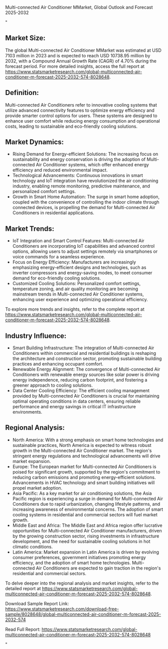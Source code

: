Multi-connected Air Conditioner MMarket, Global Outlook and Forecast 2025-2032 

"<h2>Market Size:</h2>
<p>The global Multi-connected Air Conditioner MMarket was estimated at USD 7103 million in 2023 and is expected to reach USD 10738.95 million by 2032, with a Compound Annual Growth Rate (CAGR) of 4.70% during the forecast period. For more detailed insights, access the full report at <a href='https://www.statsmarketresearch.com/global-multiconnected-air-conditioner-m-forecast-2025-2032-574-8028648'>https://www.statsmarketresearch.com/global-multiconnected-air-conditioner-m-forecast-2025-2032-574-8028648</a>.</p>

<h2>Definition:</h2>
<p>Multi-connected Air Conditioners refer to innovative cooling systems that utilize advanced connectivity features to optimize energy efficiency and provide smarter control options for users. These systems are designed to enhance user comfort while reducing energy consumption and operational costs, leading to sustainable and eco-friendly cooling solutions.</p>

<h2>Market Dynamics:</h2>
<ul>
  <li>Rising Demand for Energy-efficient Solutions: The increasing focus on sustainability and energy conservation is driving the adoption of Multi-connected Air Conditioner systems, which offer enhanced energy efficiency and reduced environmental impact.</li>
  
  <li>Technological Advancements: Continuous innovations in smart technology and IoT integration have revolutionized the air conditioning industry, enabling remote monitoring, predictive maintenance, and personalized comfort settings.</li>
  
  <li>Growth in Smart Home Automation: The surge in smart home adoption, coupled with the convenience of controlling the indoor climate through connected devices, is propelling the demand for Multi-connected Air Conditioners in residential applications.</li>
</ul>

<h2>Market Trends:</h2>
<ul>
  <li>IoT Integration and Smart Control Features: Multi-connected Air Conditioners are incorporating IoT capabilities and advanced control options, allowing users to adjust settings remotely via smartphones or voice commands for a seamless experience.</li>
  
  <li>Focus on Energy Efficiency: Manufacturers are increasingly emphasizing energy-efficient designs and technologies, such as inverter compressors and energy-saving modes, to meet consumer demand for eco-friendly cooling solutions.</li>

  <li>Customized Cooling Solutions: Personalized comfort settings, temperature zoning, and air quality monitoring are becoming mainstream trends in Multi-connected Air Conditioner systems, enhancing user experience and optimizing operational efficiency.</li>
</ul>
<p>To explore more trends and insights, refer to the complete report at <a href='https://www.statsmarketresearch.com/global-multiconnected-air-conditioner-m-forecast-2025-2032-574-8028648'>https://www.statsmarketresearch.com/global-multiconnected-air-conditioner-m-forecast-2025-2032-574-8028648</a>.</p>

<h2>Industry Influence:</h2>
<ul>
  <li>Smart Building Infrastructure: The integration of Multi-connected Air Conditioners within commercial and residential buildings is reshaping the architecture and construction sector, promoting sustainable building practices and enhancing occupant comfort.</li>

  <li>Renewable Energy Alignment: The convergence of Multi-connected Air Conditioners with renewable energy sources like solar power is driving energy independence, reducing carbon footprint, and fostering a greener approach to cooling solutions.</li>

  <li>Data Center Cooling Efficiency: The efficient cooling management provided by Multi-connected Air Conditioners is crucial for maintaining optimal operating conditions in data centers, ensuring reliable performance and energy savings in critical IT infrastructure environments.</li>
</ul>

<h2>Regional Analysis:</h2>
<ul>
  <li>North America: With a strong emphasis on smart home technologies and sustainable practices, North America is expected to witness robust growth in the Multi-connected Air Conditioner market. The region's stringent energy regulations and technological advancements will drive market expansion.</li>
  
  <li>Europe: The European market for Multi-connected Air Conditioners is poised for significant growth, supported by the region's commitment to reducing carbon emissions and promoting energy-efficient solutions. Advancements in HVAC technology and smart building initiatives will propel market adoption.</li>
  
  <li>Asia Pacific: As a key market for air conditioning solutions, the Asia Pacific region is experiencing a surge in demand for Multi-connected Air Conditioners due to rapid urbanization, changing lifestyle patterns, and increasing awareness of environmental concerns. The adoption of smart cooling systems in residential and commercial sectors will fuel market growth.</li>
  
  <li>Middle East and Africa: The Middle East and Africa region offer lucrative opportunities for Multi-connected Air Conditioner manufacturers, driven by the growing construction sector, rising investments in infrastructure development, and the need for sustainable cooling solutions in hot climatic conditions.</li>
  
  <li>Latin America: Market expansion in Latin America is driven by evolving consumer preferences, government initiatives promoting energy efficiency, and the adoption of smart home technologies. Multi-connected Air Conditioners are expected to gain traction in the region's residential and commercial sectors.</li>
</ul>
<p>To delve deeper into the regional analysis and market insights, refer to the detailed report at <a href='https://www.statsmarketresearch.com/global-multiconnected-air-conditioner-m-forecast-2025-2032-574-8028648'>https://www.statsmarketresearch.com/global-multiconnected-air-conditioner-m-forecast-2025-2032-574-8028648</a>.</p>

<p>Download Sample Report Link: <a href='https://www.statsmarketresearch.com/download-free-sample/8028648/global-multiconnected-air-conditioner-m-forecast-2025-2032-574'>https://www.statsmarketresearch.com/download-free-sample/8028648/global-multiconnected-air-conditioner-m-forecast-2025-2032-574</a></p>
<p>Read Full Report: <a href='https://www.statsmarketresearch.com/global-multiconnected-air-conditioner-m-forecast-2025-2032-574-8028648'>https://www.statsmarketresearch.com/global-multiconnected-air-conditioner-m-forecast-2025-2032-574-8028648</a></p>"
